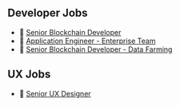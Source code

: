 ## Developer Jobs

- 🐬 [Senior Blockchain Developer](/sr-dev.md)
- 🐙 [Application Engineer - Enterprise Team](/ae.md)
- 🦈 [Senior Blockchain Developer - Data Farming](/df.md)

## UX Jobs

- 🐠 [Senior UX Designer](/ux.md)
